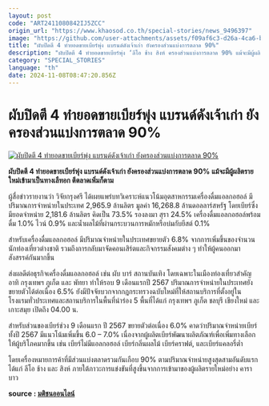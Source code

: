 ```yaml
---
layout: post
code: "ART2411080842IJ5ZCC"
origin_url: "https://www.khaosod.co.th/special-stories/news_9496397"
image: "https://github.com/user-attachments/assets/f09af6c3-d26a-4ca6-b841-60f6e04e8d06"
title: "ผับปิดตี 4 ทำยอดขายเบียร์พุ่ง แบรนด์ดังเจ้าเก่า ยังครองส่วนแบ่งการตลาด 90%"
description: "ผับปิดตี 4 ทำยอดขายเบียร์พุ่ง ‘ลีโอ ช้าง สิงห์ ครองส่วนแบ่งการตลาด 90% แม้จะมีผู้ผลิตรายใหม่อย่าง คาราบาว เข้ามาเพิ่มก็ตาม"
category: "SPECIAL_STORIES"
language: "th"
date: 2024-11-08T08:47:20.856Z
---
```


# ผับปิดตี 4 ทำยอดขายเบียร์พุ่ง แบรนด์ดังเจ้าเก่า ยังครองส่วนแบ่งการตลาด 90%

[![ผับปิดตี 4 ทำยอดขายเบียร์พุ่ง แบรนด์ดังเจ้าเก่า ยังครองส่วนแบ่งการตลาด 90%](https://www.khaosod.co.th/wpapp/uploads/2024/11/beer.jpg "ผับปิดตี 4 ทำยอดขายเบียร์พุ่ง แบรนด์ดังเจ้าเก่า ยังครองส่วนแบ่งการตลาด 90%")](https://www.khaosod.co.th/wpapp/uploads/2024/11/beer.jpg)

**ผับปิดตี 4 ทำยอดขายเบียร์พุ่ง แบรนด์ดังเจ้าเก่า ยังครองส่วนแบ่งการตลาด 90% แม้จะมีผู้ผลิตรายใหม่เข้ามาเป็นทางเลืทอก ตีตลาดเพิ่มก็ตาม**

ผู้สื่อข่าวรายงานว่า วิจัยกรุงศรี ได้เผยแพร่บทวิเคราะห์แนวโน้มอุตสาหกรรมเครื่องดื่มแอลกอฮอล์ มีปริมาณการจำหน่ายในประเทศ 2,965.9 ล้านลิตร มูลค่า 16,268.8 ล้านดอลลาร์สหรัฐ โดยเบียร์ซึ่งมียอดจำหน่าย 2,181.6 ล้านลิตร คิดเป็น 73.5% รองลงมา สุรา 24.5% เครื่องดื่มแอลกอฮอล์พร้อมดื่ม 1.0% ไวน์ 0.9% และน้ำผลไม้ที่ผ่านกระบวนการหมักหรือบ่มกับยีสต์ 0.1%

สำหรับเครื่องดื่มแอลกอฮอล์ มีปริมาณจำหน่ายในประเทศขยายตัว 6.8% จากการเพิ่มขึ้นของจำนวนนักท่องเที่ยวต่างชาติ รวมถึงการกลับมาจัดคอนเสิร์ตและกิจกรรมสังคมต่าง ๆ ทำให้ผู้คนออกมาสังสรรค์กันมากขึ้น

ส่งผลดีต่อธุรกิจเครื่องดื่มแอลกอฮอล์ เช่น ผับ บาร์ สถานบันเทิง โดยเฉพาะในเมืองท่องเที่ยวสำคัญอาทิ กรุงเทพฯ ภูเก็ต และ พัทยา ทำให้รอบ 9 เดือนแรกปี 2567 ปริมาณการจำหน่ายในประเทศยังขยายตัวได้ต่อเนื่อง 6.5% ยังมีปัจจัยบวกจากกฎกระทรวงฉบับใหม่ที่ให้สถานบริการที่ตั้งอยู่ในโรงแรมทั่วประเทศและสถานบริการในพื้นที่นำร่อง 5 พื้นที่ได้แก่ กรุงเทพฯ ภูเก็ต ชลบุรี เชียงใหม่ และ เกาะสมุย เปิดถึง 04.00 น.

สำหรับส่วนของเบียร์ช่วง 9 เดือนแรก ปี 2567 ขยายตัวต่อเนื่อง 6.0% คาดว่าปริมาณจำหน่ายเบียร์ทั้งปี 2567 มีแนวโน้มเพิ่มขึ้น 6.0 – 7.0% เนื่องจากผู้ผลิตเบียร์พัฒนาผลิตภัณฑ์เพื่อเพิ่มทางเลือกให้ผู้บริโภคมากขึ้น เช่น เบียร์ไม่มีแอลกอฮอล์ เบียร์กลิ่นผลไม้ เบียร์คราฟต์, และเบียร์แคลอรี่ต่ำ

โดยเครื่องหมายการค้าที่มีส่วนแบ่งตลาดรวมกันเกือบ 90% ตามปริมาณจำหน่ายสูงสุดสามอันดับแรก ได้แก่ ลีโอ ช้าง และ สิงห์ ภายใต้ภาวะการแข่งขันที่สูงขึ้นจากการเข้ามาของผู้ผลิตรายใหม่อย่าง คาราบาว

**source : [มติชนออนไลน์](https://www.matichon.co.th/economy/news_4888720)**
